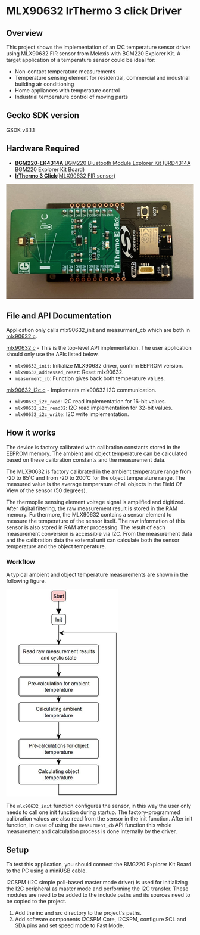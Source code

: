 # MLX90632 IrThermo 3 click Driver

## Overview ##

This project shows the implementation of an I2C temperature sensor driver using MLX90632 FIR sensor from Melexis with BGM220 Explorer Kit. A target application of a temperature sensor could be ideal for:
- Non-contact temperature measurements
- Temperature sensing element for residential, commercial and industrial building air conditioning
- Home appliances with temperature control
- Industrial temperature control of moving parts

## Gecko SDK version ##

GSDK v3.1.1

## Hardware Required ##

- [**BGM220-EK4314A** BGM220 Bluetooth Module Explorer Kit (BRD4314A BGM220 Explorer Kit Board)](https://www.silabs.com/development-tools/wireless/bluetooth/bgm220-explorer-kit)
- [**IrThermo 3 Click**(MLX90632 FIR sensor)](https://www.mikroe.com/ir-thermo-3-click)

<img src="doc/bgm220p_irthermo_3_click.jpeg" width="600">

## File and API Documentation ##

Application only calls mlx90632_init and measurment_cb which are both in [mlx90632.c](src/mlx90632.c).

[mlx90632.c](src/mlx90632.c) - This is the top-level API implementation. The user application should only use the APIs listed below.
- `mlx90632_init`: Initialize MLX90632 driver, confirm EEPROM version.
- `mlx90632_addressed_reset`: Reset mlx90632.
- `measurment_cb`: Function gives back both temperature values.

[mlx90632_i2c.c](src/mlx90632_i2c.c) - Implements mlx90632 I2C communication.
- `mlx90632_i2c_read`: I2C read implementation for 16-bit values.
- `mlx90632_i2c_read32`: I2C read implementation for 32-bit values.
- `mlx90632_i2c_write`: I2C write implementation.

## How it works ##

The device is factory calibrated with calibration constants stored in the EEPROM memory. The ambient and object temperature can
be calculated based on these calibration constants and the measurement data. 

The MLX90632 is factory calibrated in the ambient temperature range from -20 to 85˚C and from -20 to 200˚C for
the object temperature range. The measured value is the average temperature of all objects in the Field Of View
of the sensor (50 degrees).

The thermopile sensing element voltage signal is amplified and digitized. After digital filtering, the raw measurement result is stored in the RAM memory. 
Furthermore, the MLX90632 contains a sensor element to measure the temperature of the sensor itself. The raw information of this  sensor is also stored in RAM after processing. 
The result of each measurement conversion is accessible via I2C. From the measurement data and the calibration data the external unit can calculate both the sensor
temperature and the object temperature.

### Workflow

A typical ambient and object temperature measurements are shown in the following figure.

<img src="doc/figure2.jpeg" width="300">

The `mlx90632_init` function configures the sensor, in this way the user only needs to call one init function during startup. The factory-programmed calibration values are also read from the sensor in the init function.
After init function, in case of using the `measurment_cb` API function this whole measurement and calculation process is done internally by the driver. 

## Setup ##

To test this application, you should connect the BMG220 Explorer Kit Board to the PC using a miniUSB cable.

I2CSPM (I2C simple poll-based master mode driver) is used for initializing the I2C peripheral as master mode and performing the I2C transfer. 
These modules are need to be added to the include paths and its sources need to be copied to the project.

1. Add the inc and src directory to the project's paths.
2. Add software components I2CSPM Core, I2CSPM, configure SCL and SDA pins and set speed mode to Fast Mode.
  

